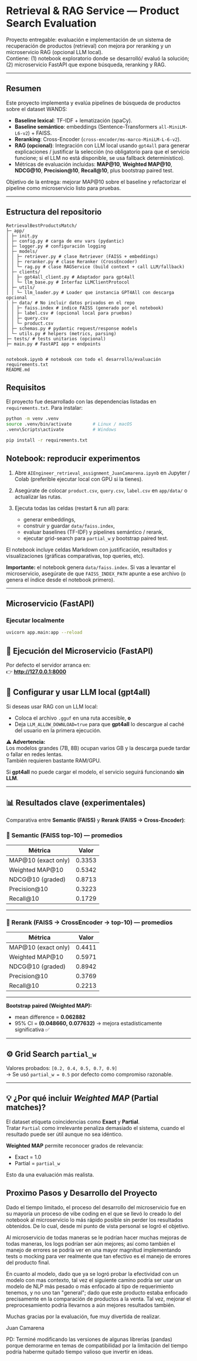 # Retrieval & RAG Service — Product Search Evaluation

Proyecto entregable: evaluación e implementación de un sistema de recuperación de productos (retrieval) con mejora por reranking y un microservicio RAG (opcional LLM local).  
Contiene: (1) notebook exploratorio donde se desarrolló/ evaluó la solución; (2) microservicio FastAPI que expone búsqueda, reranking y RAG.

---

## Resumen

Este proyecto implementa y evalúa pipelines de búsqueda de productos sobre el dataset WANDS:

- **Baseline lexical**: TF-IDF + lematización (spaCy).
- **Baseline semántico**: embeddings (Sentence-Transformers `all-MiniLM-L6-v2`) + FAISS.
- **Reranking**: Cross-Encoder (`cross-encoder/ms-marco-MiniLM-L-6-v2`).
- **RAG (opcional)**: Integración con LLM local usando `gpt4all` para generar explicaciones / justificar la selección (no obligatorio para que el servicio funcione; si el LLM no está disponible, se usa fallback determinístico).
- Métricas de evaluación incluidas: **MAP@10**, **Weighted MAP@10**, **NDCG@10**, **Precision@10**, **Recall@10**, plus bootstrap paired test.

Objetivo de la entrega: mejorar MAP@10 sobre el baseline y refactorizar el pipeline como microservicio listo para pruebas.

---

## Estructura del repositorio

```
RetrievalBestProductsMatch/
├─ app/
│ ├─ init.py
│ ├─ config.py # carga de env vars (pydantic)
│ ├─ logger.py # configuración logging
│ ├─ models/
│ │ ├─ retriever.py # clase Retriever (FAISS + embeddings)
│ │ ├─ reranker.py # clase Reranker (CrossEncoder)
│ │ └─ rag.py # clase RAGService (build context + call LLM/fallback)
│ ├─ clients/
│ │ ├─ gpt4all_client.py # Adaptador para gpt4all
│ │ └─ llm_base.py # Interfaz LLMClientProtocol
│ ├─ utils/
│ │ └─ llm_loader.py # Loader que instancia GPT4All con descarga opcional
│ ├─ data/ # No incluir datos privados en el repo
│ │ ├─ faiss.index # índice FAISS (generado por el notebook)
│ │ ├─ label.csv # (opcional local para pruebas)
│ │ ├─ query.csv
│ │ └─ product.csv
│ ├─ schemas.py # pydantic request/response models
│ └─ utils.py # helpers (metrics, parsing)
├─ tests/ # tests unitarios (opcional)
├─ main.py # FastAPI app + endpoints


notebook.ipynb # notebook con todo el desarrollo/evaluación
requirements.txt
README.md
```
## Requisitos

El proyecto fue desarrollado con las dependencias listadas en `requirements.txt`. Para instalar:

```bash
python -m venv .venv
source .venv/bin/activate        # Linux / macOS
.venv\Scripts\activate           # Windows

pip install -r requirements.txt
```

## Notebook: reproducir experimentos

1. Abre `AIEngineer_retrieval_assignment_JuanCamarena.ipynb` en Jupyter / Colab (preferible ejecutar local con GPU si la tienes).

2. Asegúrate de colocar `product.csv`, `query.csv`, `label.csv` en `app/data/` o actualizar las rutas.

3. Ejecuta todas las celdas (restart & run all) para:
   - generar embeddings,
   - construir y guardar `data/faiss.index`,
   - evaluar baselines (TF-IDF) y pipelines semántico / rerank,
   - ejecutar grid-search para `partial_w` y bootstrap paired test.

El notebook incluye celdas Markdown con justificación, resultados y visualizaciones (gráficas comparativas, top queries, etc).

**Importante:** el notebook genera `data/faiss.index`. Si vas a levantar el microservicio, asegúrate de que `FAISS_INDEX_PATH` apunte a ese archivo (o genera el índice desde el notebook primero).

---

## Microservicio (FastAPI)

### Ejecutar localmente
```bash
uvicorn app.main:app --reload 
```

## 🚀 Ejecución del Microservicio (FastAPI)

Por defecto el servidor arranca en:  
👉 **http://127.0.0.1:8000**


## 🧠 Configurar y usar LLM local (gpt4all)

Si deseas usar RAG con un LLM local:

- Coloca el archivo `.gguf` en una ruta accesible, **o**  
- Deja `LLM_ALLOW_DOWNLOAD=true` para que **gpt4all** lo descargue al caché del usuario en la primera ejecución.

⚠️ **Advertencia:**  
Los modelos grandes (7B, 8B) ocupan varios GB y la descarga puede tardar o fallar en redes lentas.  
También requieren bastante RAM/GPU.

Si **gpt4all** no puede cargar el modelo, el servicio seguirá funcionando **sin LLM**.

---

## 📊 Resultados clave (experimentales)

Comparativa entre **Semantic (FAISS)** y **Rerank (FAISS → Cross-Encoder)**:

### 🔹 Semantic (FAISS top-10) — promedios
| Métrica | Valor |
|----------|--------|
| MAP@10 (exact only) | 0.3353 |
| Weighted MAP@10 | 0.5342 |
| NDCG@10 (graded) | 0.8713 |
| Precision@10 | 0.3223 |
| Recall@10 | 0.1729 |

---

### 🔹 Rerank (FAISS → CrossEncoder → top-10) — promedios
| Métrica | Valor |
|----------|--------|
| MAP@10 (exact only) | 0.4411 |
| Weighted MAP@10 | 0.5971 |
| NDCG@10 (graded) | 0.8942 |
| Precision@10 | 0.3769 |
| Recall@10 | 0.2213 |

---

**Bootstrap paired (Weighted MAP):**  
- mean difference = **0.062882**  
- 95% CI = **(0.048660, 0.077632)** → mejora estadísticamente significativa ✅

---

## ⚙️ Grid Search `partial_w`

Valores probados: `[0.2, 0.4, 0.5, 0.7, 0.9]`  
→ Se usó `partial_w = 0.5` por defecto como compromiso razonable.

---

## 💡 ¿Por qué incluir *Weighted MAP* (Partial matches)?

El dataset etiqueta coincidencias como **Exact** y **Partial**.  
Tratar `Partial` como irrelevante penaliza demasiado el sistema, cuando el resultado puede ser útil aunque no sea idéntico.

**Weighted MAP** permite reconocer grados de relevancia:

- Exact = 1.0  
- Partial = `partial_w`

Esto da una evaluación más realista.

## Proximo Pasos y Desarrollo del Proyecto

Dado el tiempo limitado, el proceso del desarrollo del microservicio fue en su mayoría un proceso de vibe coding en el que se llevó lo creado lo del notebook al microservicio lo más rápido posible sin perder los resultados obtenidos. De lo cual, desde mi punto de vista personal se logró el objetivo.

Al microservicio de todas maneras se le podrían hacer muchas mejoras de todas maneras, los logs podrían ser aún mejores; así como también el manejo de errores se podría ver en una mayor magnitud implementando tests o mocking para ver realmente que tan efectivo es el manejo de errores del producto final.

En cuanto al modelo, dado que ya se logró probar la efectividad con un modelo con mas contexto, tal vez el siguiente camino podría ser usar un modelo de NLP más pesado o más enfocado al tipo de requerimiento tenemos, y no uno tan "general"; dado que este producto estaba enfocado precisamente en la comparación de productos a la venta. Tal vez, mejorar el preprocesamiento podría llevarnos a aún mejores resultados también.

Muchas gracias por la evaluación, fue muy divertida de realizar.

Juan Camarena

PD: Terminé modificando las versiones de algunas librerías (pandas) porque demorarme en temas de compatibilidad por la limitación del tiempo podría haberme quitado tiempo valioso que invertir en ideas.